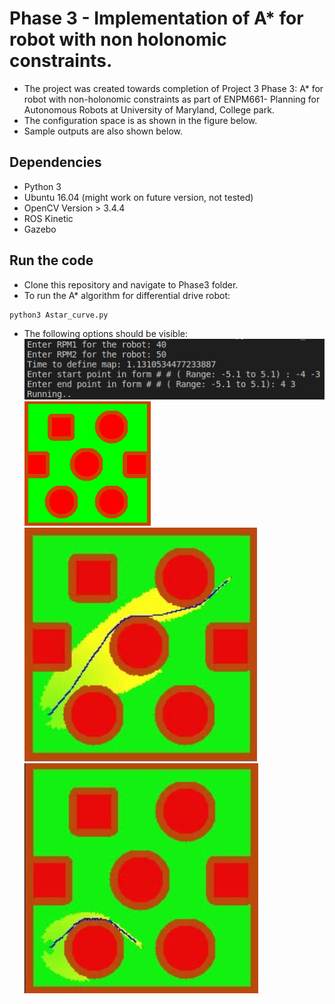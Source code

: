 # Phase 3 - Implementation of A* for robot with non holonomic constraints.

- The project was created towards completion of Project 3 Phase 3: A* for robot with non-holonomic constraints as part of ENPM661- Planning for Autonomous Robots at University of Maryland, College park.
- The configuration space is as shown in the figure below. 
- Sample outputs are also shown below. 
## Dependencies
- Python 3
- Ubuntu 16.04 (might work on future version, not tested)
- OpenCV Version > 3.4.4
- ROS Kinetic
- Gazebo
## Run the code
- Clone this repository and navigate to Phase3 folder. 
- To run the A* algorithm for differential drive robot: 
```
python3 Astar_curve.py
```
- The following options should be visible: 
![Options](https://github.com/vishnuu95/ENPM661Proj3/blob/master/Phase3/Images/options.png)
![Configuration space ](https://github.com/vishnuu95/ENPM661Proj3/blob/master/Phase3/raw_img.png)![Path for (-4, -3) --> (4, 3)](https://github.com/vishnuu95/ENPM661Proj3/blob/master/Phase3/Images/optimal_path.png)
![Path for (-4, -3) --> (0, 3)](https://github.com/vishnuu95/ENPM661Proj3/blob/master/Phase3/Images/optimal_path2.png)
